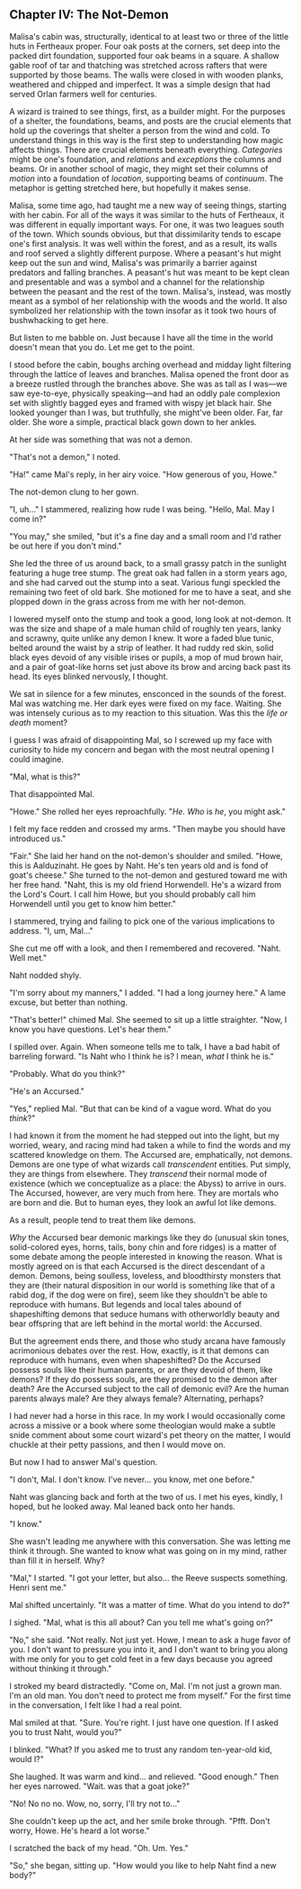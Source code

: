 Chapter IV: The Not-Demon
-------------------------

Malisa's cabin was, structurally, identical to at least two or three of the little huts in Fertheaux proper. Four oak posts at the corners, set deep into the packed dirt foundation, supported four oak beams in a square. A shallow gable roof of tar and thatching was stretched across rafters that were supported by those beams. The walls were closed in with wooden planks, weathered and chipped and imperfect. It was a simple design that had served Orlan farmers well for centuries.

A wizard is trained to see things, first, as a builder might. For the purposes of a shelter, the foundations, beams, and posts are the crucial elements that hold up the coverings that shelter a person from the wind and cold. To understand things in this way is the first step to understanding how magic affects things. There are crucial elements beneath everything. *Categories* might be one's foundation, and *relations* and *exceptions* the columns and beams. Or in another school of magic, they might set their columns of *motion* into a foundation of *location*, supporting beams of *continuum*. The metaphor is getting stretched here, but hopefully it makes sense.

Malisa, some time ago, had taught me a new way of seeing things, starting with her cabin. For all of the ways it was similar to the huts of Fertheaux, it was different in equally important ways. For one, it was two leagues south of the town. Which sounds obvious, but that dissimilarity tends to escape one's first analysis. It was well within the forest, and as a result, its walls and roof served a slightly different purpose. Where a peasant's hut might keep out the sun and wind, Malisa's was primarily a barrier against predators and falling branches. A peasant's hut was meant to be kept clean and presentable and was a symbol and a channel for the relationship between the peasant and the rest of the town. Malisa's, instead, was mostly meant as a symbol of her relationship with the woods and the world. It also symbolized her relationship with the town insofar as it took two hours of bushwhacking to get here.

But listen to me babble on. Just because I have all the time in the world doesn't mean that you do. Let me get to the point.

I stood before the cabin, boughs arching overhead and midday light filtering through the lattice of leaves and branches. Malisa opened the front door as a breeze rustled through the branches above. She was as tall as I was—we saw eye-to-eye, physically speaking—and had an oddly pale complexion set with slightly bagged eyes and framed with wispy jet black hair. She looked younger than I was, but truthfully, she might've been older. Far, far older. She wore a simple, practical black gown down to her ankles.

At her side was something that was not a demon.

"That's not a demon," I noted.

"Ha!" came Mal's reply, in her airy voice. "How generous of you, Howe."

The not-demon clung to her gown.

"I, uh..." I stammered, realizing how rude I was being. "Hello, Mal. May I come in?"

"You may," she smiled, "but it's a fine day and a small room and I'd rather be out here if you don't mind."

She led the three of us around back, to a small grassy patch in the sunlight featuring a huge tree stump. The great oak had fallen in a storm years ago, and she had carved out the stump into a seat. Various fungi speckled the remaining two feet of old bark. She motioned for me to have a seat, and she plopped down in the grass across from me with her not-demon.

I lowered myself onto the stump and took a good, long look at not-demon. It was the size and shape of a male human child of roughly ten years, lanky and scrawny, quite unlike any demon I knew. It wore a faded blue tunic, belted around the waist by a strip of leather. It had ruddy red skin, solid black eyes devoid of any visible irises or pupils, a mop of mud brown hair, and a pair of goat-like horns set just above its brow and arcing back past its head. Its eyes blinked nervously, I thought.

We sat in silence for a few minutes, ensconced in the sounds of the forest. Mal was watching me. Her dark eyes were fixed on my face. Waiting. She was intensely curious as to my reaction to this situation. Was this the *life or death* moment?

I guess I was afraid of disappointing Mal, so I screwed up my face with curiosity to hide my concern and began with the most neutral opening I could imagine.

"Mal, what is this?"

That disappointed Mal.

"Howe." She rolled her eyes reproachfully. "*He.* *Who* is *he*, you might ask."

I felt my face redden and crossed my arms. "Then maybe you should have introduced us."

"Fair." She laid her hand on the not-demon's shoulder and smiled. "Howe, this is Aalduzinaht. He goes by Naht. He's ten years old and is fond of goat's cheese." She turned to the not-demon and gestured toward me with her free hand. "Naht, this is my old friend Horwendell. He's a wizard from the Lord's Court. I call him Howe, but you should probably call him Horwendell until you get to know him better."

I stammered, trying and failing to pick one of the various implications to address. "I, um, Mal..."

She cut me off with a look, and then I remembered and recovered. "Naht. Well met."

Naht nodded shyly.

"I'm sorry about my manners," I added. "I had a long journey here." A lame excuse, but better than nothing.

"That's better!" chimed Mal. She seemed to sit up a little straighter. "Now, I know you have questions. Let's hear them."

I spilled over. Again. When someone tells me to talk, I have a bad habit of barreling forward. "Is Naht who I think he is? I mean, *what* I think he is."

"Probably. What do you think?"

"He's an Accursed."

"Yes," replied Mal. "But that can be kind of a vague word. What do you *think*?"

I had known it from the moment he had stepped out into the light, but my worried, weary, and racing mind had taken a while to find the words and my scattered knowledge on them. The Accursed are, emphatically, not demons. Demons are one type of what wizards call *transcendent* entities. Put simply, they are things from elsewhere. They *transcend* their normal mode of existence (which we conceptualize as a place: the Abyss) to arrive in ours. The Accursed, however, are very much from here. They are mortals who are born and die. But to human eyes, they look an awful lot like demons.

As a result, people tend to treat them like demons.

*Why* the Accursed bear demonic markings like they do (unusual skin tones, solid-colored eyes, horns, tails, bony chin and fore ridges) is a matter of some debate among the people interested in knowing the reason. What is mostly agreed on is that each Accursed is the direct descendant of a demon. Demons, being soulless, loveless, and bloodthirsty monsters that they are (their natural disposition in our world is something like that of a rabid dog, if the dog were on fire), seem like they shouldn't be able to reproduce with humans. But legends and local tales abound of shapeshifting demons that seduce humans with otherworldly beauty and bear offspring that are left behind in the mortal world: the Accursed.

But the agreement ends there, and those who study arcana have famously acrimonious debates over the rest. How, exactly, is it that demons can reproduce with humans, even when shapeshifted? Do the Accursed possess souls like their human parents, or are they devoid of them, like demons? If they do possess souls, are they promised to the demon after death? Are the Accursed subject to the call of demonic evil? Are the human parents always male? Are they always female? Alternating, perhaps?

I had never had a horse in this race. In my work I would occasionally come across a missive or a book where some theologian would make a subtle snide comment about some court wizard's pet theory on the matter, I would chuckle at their petty passions, and then I would move on.

But now I had to answer Mal's question.

"I don't, Mal. I don't know. I've never... you know, met one before."

Naht was glancing back and forth at the two of us. I met his eyes, kindly, I hoped, but he looked away. Mal leaned back onto her hands.

"I know."

She wasn't leading me anywhere with this conversation. She was letting me think it through. She wanted to know what was going on in my mind, rather than fill it in herself. Why?

"Mal," I started. "I got your letter, but also... the Reeve suspects something. Henri sent me."

Mal shifted uncertainly. "It was a matter of time. What do you intend to do?"

I sighed. "Mal, what is this all about? Can you tell me what's going on?"

"No," she said. "Not really. Not just yet. Howe, I mean to ask a huge favor of you. I don't want to pressure you into it, and I don't want to bring you along with me only for you to get cold feet in a few days because you agreed without thinking it through."

I stroked my beard distractedly. "Come on, Mal. I'm not just a grown man. I'm an old man. You don't need to protect me from myself." For the first time in the conversation, I felt like I had a real point.

Mal smiled at that. "Sure. You're right. I just have one question. If I asked you to trust Naht, would you?"

I blinked. "What? If you asked me to trust any random ten-year-old kid, would I?"

She laughed. It was warm and kind... and relieved. "Good enough." Then her eyes narrowed. "Wait. was that a goat joke?"

"No! No no no. Wow, no, sorry, I'll try not to..."

She couldn't keep up the act, and her smile broke through. "Pfft. Don't worry, Howe. He's heard a lot worse."

I scratched the back of my head. "Oh. Um. Yes."

"So," she began, sitting up. "How would you like to help Naht find a new body?"